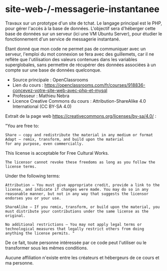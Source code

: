 # site-web-/-messagerie-instantanee
Travaux sur un prototype d'un site de tchat. Le langage principal est le PHP, pour gérer l'accès à la base de données. 
L'objectif sera d'héberger cette base de données sur un serveur (ici une VM Ubuntu Server), pour étudier le fonctionnement d'un service de messagerie instantané.

Étant donné que mon code ne permet pas de communiquer avec un serveur, l'emploi du mot connexion se fera avec des guillemets, car il ne reflète que l'utilisation des valeurs contenues dans les variables superglobales, sans permettre de récupérer des données associées à un compte sur une base de données quelconque.

- Source principale : OpenClassrooms
- Lien du cours : https://openclassrooms.com/fr/courses/918836-concevez-votre-site-web-avec-php-et-mysql
- Professeur : Mathieu Nebra
- Licence Creative Commons du cours :  Attribution-ShareAlike 4.0 International (CC BY-SA 4.0) 

Extrait de la page web https://creativecommons.org/licenses/by-sa/4.0/ :

"You are free to:

    Share — copy and redistribute the material in any medium or format
    Adapt — remix, transform, and build upon the material
    for any purpose, even commercially.

This license is acceptable for Free Cultural Works.

    The licensor cannot revoke these freedoms as long as you follow the license terms.
    
Under the following terms:

    Attribution — You must give appropriate credit, provide a link to the license, and indicate if changes were made. You may do so in any reasonable manner, but not in any way that suggests the licensor endorses you or your use.

    ShareAlike — If you remix, transform, or build upon the material, you must distribute your contributions under the same license as the original. 
    
    No additional restrictions — You may not apply legal terms or technological measures that legally restrict others from doing anything the license permits. "

De ce fait, toute personne intéressée par ce code peut l'utiliser ou le transformer sous les mêmes conditions.

Aucune affiliation n'existe entre les créateurs et hébergeurs de ce cours et ma personne.

